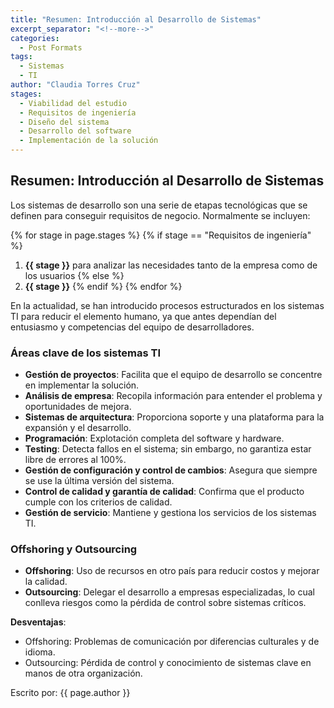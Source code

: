 ```yaml
---
title: "Resumen: Introducción al Desarrollo de Sistemas"
excerpt_separator: "<!--more-->"
categories:
  - Post Formats
tags:
  - Sistemas
  - TI
author: "Claudia Torres Cruz"
stages:
  - Viabilidad del estudio
  - Requisitos de ingeniería
  - Diseño del sistema
  - Desarrollo del software
  - Implementación de la solución
---
```



## Resumen: Introducción al Desarrollo de Sistemas

Los sistemas de desarrollo son una serie de etapas tecnológicas que se definen para conseguir requisitos de negocio. Normalmente se incluyen:

{% for stage in page.stages %}
  {% if stage == "Requisitos de ingeniería" %}
1. **{{ stage }}** para analizar las necesidades tanto de la empresa como de los usuarios
  {% else %}
1. **{{ stage }}**
  {% endif %}
{% endfor %}

En la actualidad, se han introducido procesos estructurados en los sistemas TI para reducir el elemento humano, ya que antes dependían del entusiasmo y competencias del equipo de desarrolladores.

### Áreas clave de los sistemas TI

-   **Gestión de proyectos**: Facilita que el equipo de desarrollo se concentre en implementar la solución.
-   **Análisis de empresa**: Recopila información para entender el problema y oportunidades de mejora.
-   **Sistemas de arquitectura**: Proporciona soporte y una plataforma para la expansión y el desarrollo.
-   **Programación**: Explotación completa del software y hardware.
-   **Testing**: Detecta fallos en el sistema; sin embargo, no garantiza estar libre de errores al 100%.
-   **Gestión de configuración y control de cambios**: Asegura que siempre se use la última versión del sistema.
-   **Control de calidad y garantía de calidad**: Confirma que el producto cumple con los criterios de calidad.
-   **Gestión de servicio**: Mantiene y gestiona los servicios de los sistemas TI.

### Offshoring y Outsourcing

- **Offshoring**: Uso de recursos en otro país para reducir costos y mejorar la calidad.
- **Outsourcing**: Delegar el desarrollo a empresas especializadas, lo cual conlleva riesgos como la pérdida de control sobre sistemas críticos.
  
**Desventajas**:
  - Offshoring: Problemas de comunicación por diferencias culturales y de idioma.
  - Outsourcing: Pérdida de control y conocimiento de sistemas clave en manos de otra organización.


Escrito por: {{ page.author }}